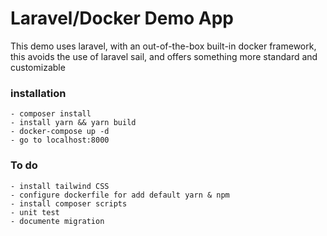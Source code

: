 # Laravel/Docker Demo App

This demo uses laravel, with an out-of-the-box built-in docker framework, this avoids the use of laravel sail, and offers something more standard and customizable

### installation

    - composer install
    - install yarn && yarn build
    - docker-compose up -d
    - go to localhost:8000


### To do 

    - install tailwind CSS
    - configure dockerfile for add default yarn & npm
    - install composer scripts
    - unit test
    - documente migration
    


